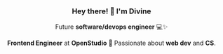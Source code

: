 <div align="center">
  <h3>Hey there! 🌟 I'm Divine</h3>
  <p>Future <strong>software/devops engineer</strong> 💻✨</p>
  <p><strong>Frontend Engineer</strong> at <strong>OpenStudio</strong> 🚀 Passionate about <strong>web dev</strong> and <strong>CS</strong>.</p>
</div>
